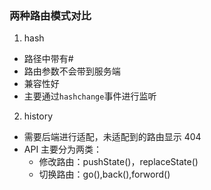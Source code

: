 ### 两种路由模式对比

1. hash

- 路径中带有#
- 路由参数不会带到服务端
- 兼容性好
- 主要通过`hashchange`事件进行监听

2. history

- 需要后端进行适配，未适配到的路由显示 404
- API 主要分为两类：
  - 修改路由：pushState()，replaceState()
  - 切换路由：go(),back(),forword()
